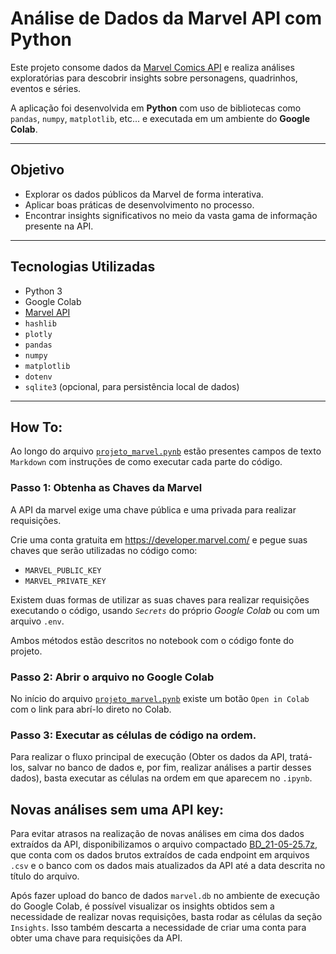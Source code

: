 #  Análise de Dados da Marvel API com Python

Este projeto consome dados da [Marvel Comics API](https://developer.marvel.com/) e realiza análises exploratórias para descobrir insights sobre personagens, quadrinhos, eventos e séries.

A aplicação foi desenvolvida em **Python** com uso de bibliotecas como `pandas`, `numpy`, `matplotlib`, etc... e executada em um ambiente do **Google Colab**.

---

##  Objetivo

- Explorar os dados públicos da Marvel de forma interativa.
- Aplicar boas práticas de desenvolvimento no processo.
- Encontrar insights significativos no meio da vasta gama de informação presente na API.

---

##  Tecnologias Utilizadas

- Python 3
- Google Colab
- [Marvel API](https://developer.marvel.com/)
- `hashlib`
- `plotly`
- `pandas`
- `numpy`
- `matplotlib`
- `dotenv`
- `sqlite3` (opcional, para persistência local de dados)


---

##  How To:
Ao longo do arquivo [`projeto_marvel.pynb`](projeto_marvel.ipynb) estão presentes campos de texto `Markdown` com instruções de como executar cada parte do código.

### Passo 1: Obtenha as Chaves da Marvel
A API da marvel exige uma chave pública e uma privada para realizar requisições.

Crie uma conta gratuita em https://developer.marvel.com/ e pegue suas chaves que serão utilizadas no código como:

- `MARVEL_PUBLIC_KEY`
- `MARVEL_PRIVATE_KEY`

Existem duas formas de utilizar as suas chaves para realizar requisições executando o código, usando <i/>`Secrets`</i> do próprio <i/>Google Colab</i> ou com um arquivo `.env`.

Ambos métodos estão descritos no notebook com o código fonte do projeto.

### Passo 2: Abrir o arquivo no Google Colab
No início do arquivo [`projeto_marvel.pynb`](projeto_marvel.ipynb) existe um botão `Open in Colab` com o link para abrí-lo direto no Colab.

### Passo 3: Executar as células de código na ordem.
Para realizar o fluxo principal de execução (Obter os dados da API, tratá-los, salvar no banco de dados e, por fim, realizar análises a partir desses dados), basta executar as células na ordem em que aparecem no `.ipynb`.

## Novas análises sem uma API key:
Para evitar atrasos na realização de novas análises em cima dos dados extraídos da API, disponibilizamos o arquivo compactado [BD_21-05-25.7z](BD_21-05-25.7z), que conta com os dados brutos extraídos de cada endpoint em arquivos `.csv`  e o banco com os dados mais atualizados da API até a data descrita no título do arquivo.

Após fazer upload do banco de dados `marvel.db` no ambiente de execução do Google Colab, é possível visualizar os insights obtidos sem a necessidade de realizar novas requisições, basta rodar as células da seção `Insights`. Isso também descarta a necessidade de criar uma conta para obter uma chave para requisições da API.

